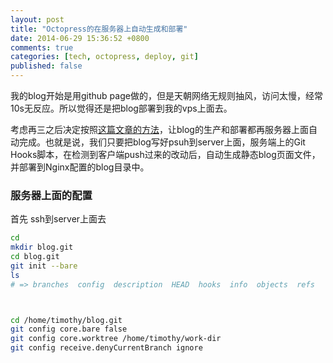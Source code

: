 ```yaml
---
layout: post
title: "Octopress的在服务器上自动生成和部署"
date: 2014-06-29 15:36:52 +0800
comments: true
categories: [tech, octopress, deploy, git]
published: false
---
```


我的blog开始是用github page做的，但是天朝网络无规则抽风，访问太慢，经常10s无反应。所以觉得还是把blog部署到我的vps上面去。

考虑再三之后决定按照[这篇文章的方法](http://www.xiaozhou.net/octopress-auto-generate-and-deploy-2013-08-15.html)，让blog的生产和部署都再服务器上面自动完成。也就是说，我们只要把blog写好psuh到server上面，服务端上的Git Hooks脚本，在检测到客户端push过来的改动后，自动生成静态blog页面文件，并部署到Nginx配置的blog目录中。

### 服务器上面的配置

首先 ssh到server上面去

```sh
cd
mkdir blog.git
cd blog.git
git init --bare
ls
# => branches  config  description  HEAD  hooks  info  objects  refs



cd /home/timothy/blog.git
git config core.bare false
git config core.worktree /home/timothy/work-dir
git config receive.denyCurrentBranch ignore
```




